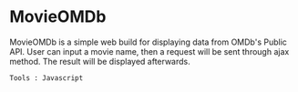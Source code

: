 # MovieOMDb

MovieOMDb is a simple web build for displaying data from OMDb's Public API. User can input a movie name, then a request will be sent through ajax method. The result will be displayed afterwards.

`Tools : Javascript`
